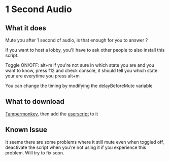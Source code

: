 # 1 Second Audio

## What it does

Mute you after 1 second of audio, is that enough for you to answer ?

If you want to host a lobby, you'll have to ask other people to also install this script.

Toggle ON/OFF: alt+m
if you're not sure in which state you are and you want to know, press f12 and check console, it should tell you which state your are everytime you press alt+m

You can change the timing by modifying the delayBeforeMute variable

## What to download

[Tampermonkey](https://www.tampermonkey.net/), then add the [userscript](https://github.com/xSardine/AMQ-Stuff/raw/main/1SecondAudio/1Second_Audio.user.js) to it

## Known Issue

It seems there are some problems where it still mute even when toggled off, deactivate the script when you're not using it if you experience this problem. Will try to fix soon.
